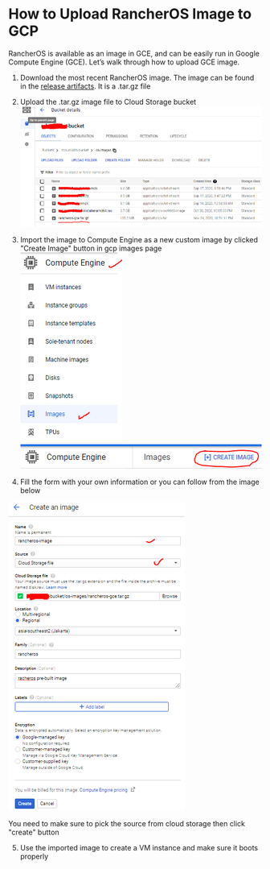 # How to Upload RancherOS Image to GCP

RancherOS is available as an image in GCE, and can be easily run in Google Compute Engine (GCE). Let’s walk through how to upload GCE image.

1. Download the most recent RancherOS image. The image can be found in the [release artifacts](https://github.com/rancher/os/releases). It is a .tar.gz file

2. Upload the .tar.gz image file to Cloud Storage bucket
![rancheros-in-bucket](../files/images/rancheros/rancheros-in-bucket.PNG)

3. Import the image to Compute Engine as a new custom image by clicked "Create Image" button in gcp images page
![gce-images-page](../files/images/rancheros/gce-images-page.PNG)
![create-image-button](../files/images/rancheros/create-image-button.PNG)

4. Fill the form with your own information or you can follow from the image below

![custom-image-properties](../files/images/rancheros/custom-image-properties.PNG)

You need to make sure to pick the source from cloud storage then click "create" button

5. Use the imported image to create a VM instance and make sure it boots properly